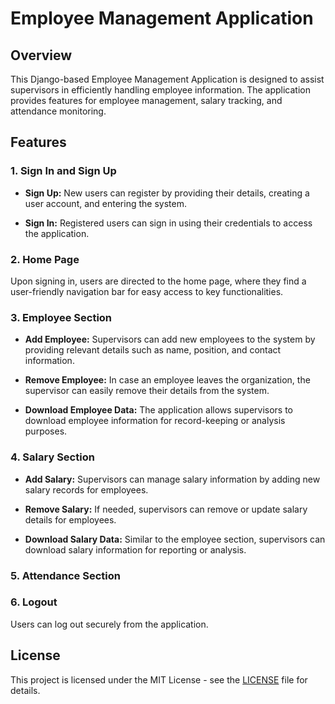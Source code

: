 # Employee Management Application

## Overview

This Django-based Employee Management Application is designed to assist supervisors in efficiently handling employee information. The application provides features for employee management, salary tracking, and attendance monitoring.

## Features

### 1. Sign In and Sign Up

- **Sign Up:** New users can register by providing their details, creating a user account, and entering the system.

- **Sign In:** Registered users can sign in using their credentials to access the application.

### 2. Home Page

Upon signing in, users are directed to the home page, where they find a user-friendly navigation bar for easy access to key functionalities.

### 3. Employee Section

- **Add Employee:** Supervisors can add new employees to the system by providing relevant details such as name, position, and contact information.

- **Remove Employee:** In case an employee leaves the organization, the supervisor can easily remove their details from the system.

- **Download Employee Data:** The application allows supervisors to download employee information for record-keeping or analysis purposes.

### 4. Salary Section

- **Add Salary:** Supervisors can manage salary information by adding new salary records for employees.

- **Remove Salary:** If needed, supervisors can remove or update salary details for employees.

- **Download Salary Data:** Similar to the employee section, supervisors can download salary information for reporting or analysis.

### 5. Attendance Section


### 6. Logout

Users can log out securely from the application.


## License

This project is licensed under the MIT License - see the [LICENSE](LICENSE) file for details.
